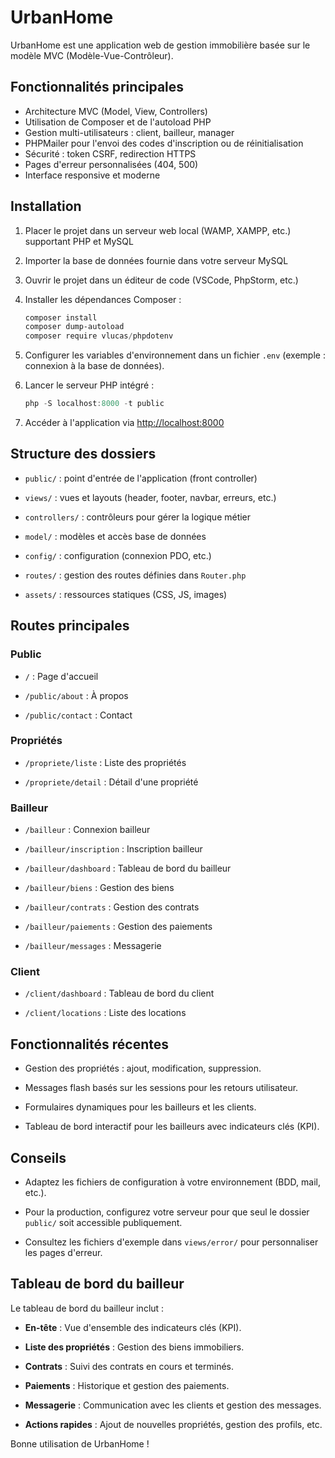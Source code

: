 # UrbanHome

UrbanHome est une application web de gestion immobilière basée sur le modèle MVC (Modèle-Vue-Contrôleur).

## Fonctionnalités principales

- Architecture MVC (Model, View, Controllers)
- Utilisation de Composer et de l'autoload PHP
- Gestion multi-utilisateurs : client, bailleur, manager
- PHPMailer pour l'envoi des codes d'inscription ou de réinitialisation
- Sécurité : token CSRF, redirection HTTPS
- Pages d'erreur personnalisées (404, 500)
- Interface responsive et moderne

## Installation

1. Placer le projet dans un serveur web local (WAMP, XAMPP, etc.) supportant PHP et MySQL

2. Importer la base de données fournie dans votre serveur MySQL

3. Ouvrir le projet dans un éditeur de code (VSCode, PhpStorm, etc.)

4. Installer les dépendances Composer :

   ```powershell
   composer install
   composer dump-autoload
   composer require vlucas/phpdotenv
   ```

5. Configurer les variables d'environnement dans un fichier `.env` (exemple : connexion à la base de données).

6. Lancer le serveur PHP intégré :

   ```powershell
   php -S localhost:8000 -t public
   ```

7. Accéder à l'application via [http://localhost:8000](http://localhost:8000)

## Structure des dossiers

- `public/` : point d'entrée de l'application (front controller)

- `views/` : vues et layouts (header, footer, navbar, erreurs, etc.)

- `controllers/` : contrôleurs pour gérer la logique métier

- `model/` : modèles et accès base de données

- `config/` : configuration (connexion PDO, etc.)

- `routes/` : gestion des routes définies dans `Router.php`

- `assets/` : ressources statiques (CSS, JS, images)

## Routes principales

### Public

- `/` : Page d'accueil

- `/public/about` : À propos

- `/public/contact` : Contact

### Propriétés

- `/propriete/liste` : Liste des propriétés

- `/propriete/detail` : Détail d'une propriété

### Bailleur

- `/bailleur` : Connexion bailleur

- `/bailleur/inscription` : Inscription bailleur

- `/bailleur/dashboard` : Tableau de bord du bailleur

- `/bailleur/biens` : Gestion des biens

- `/bailleur/contrats` : Gestion des contrats

- `/bailleur/paiements` : Gestion des paiements

- `/bailleur/messages` : Messagerie

### Client

- `/client/dashboard` : Tableau de bord du client

- `/client/locations` : Liste des locations

## Fonctionnalités récentes

- Gestion des propriétés : ajout, modification, suppression.

- Messages flash basés sur les sessions pour les retours utilisateur.

- Formulaires dynamiques pour les bailleurs et les clients.

- Tableau de bord interactif pour les bailleurs avec indicateurs clés (KPI).

## Conseils

- Adaptez les fichiers de configuration à votre environnement (BDD, mail, etc.).

- Pour la production, configurez votre serveur pour que seul le dossier `public/` soit accessible publiquement.

- Consultez les fichiers d'exemple dans `views/error/` pour personnaliser les pages d'erreur.

## Tableau de bord du bailleur

Le tableau de bord du bailleur inclut :

- **En-tête** : Vue d'ensemble des indicateurs clés (KPI).

- **Liste des propriétés** : Gestion des biens immobiliers.

- **Contrats** : Suivi des contrats en cours et terminés.

- **Paiements** : Historique et gestion des paiements.

- **Messagerie** : Communication avec les clients et gestion des messages.

- **Actions rapides** : Ajout de nouvelles propriétés, gestion des profils, etc.

Bonne utilisation de UrbanHome !

